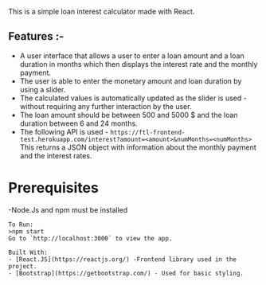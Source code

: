 This is a simple loan interest calculator made with React.

## Features :-
- A user interface that allows a user to enter a loan amount and a
  loan duration in months which then displays the interest rate and the monthly payment.
- The user is able to enter the monetary amount and loan duration by using a slider.
- The calculated values is automatically updated as the slider is used - without requiring any
  further interaction by the user.
- The loan amount should be between 500 and 5000 \$ and the loan duration between 6
  and 24 months.
- The following API is used - `https://ftl-frontend-test.herokuapp.com/interest?amount=<amount>&numMonths=<numMonths>`<br/>
This returns a JSON object with information about the monthly payment and the interest
rates.

# Prerequisites
-Node.Js and npm must be installed
```
To Run:
>npm start
Go to `http://localhost:3000` to view the app.

Built With:
- [React.JS](https://reactjs.org/) -Frontend library used in the project.
- [Bootstrap](https://getbootstrap.com/) - Used for basic styling.
